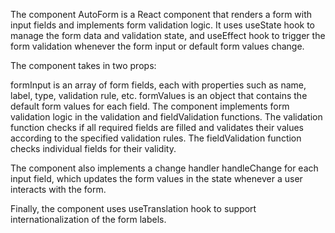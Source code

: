 The component AutoForm is a React component that renders a form with input fields and implements form validation logic. It uses useState hook to manage the form data and validation state, and useEffect hook to trigger the form validation whenever the form input or default form values change.

The component takes in two props:

formInput is an array of form fields, each with properties such as name, label, type, validation rule, etc.
formValues is an object that contains the default form values for each field.
The component implements form validation logic in the validation and fieldValidation functions. The validation function checks if all required fields are filled and validates their values according to the specified validation rules. The fieldValidation function checks individual fields for their validity.

The component also implements a change handler handleChange for each input field, which updates the form values in the state whenever a user interacts with the form.

Finally, the component uses useTranslation hook to support internationalization of the form labels.
